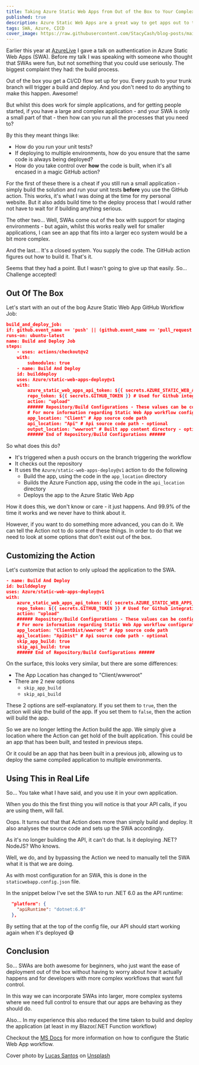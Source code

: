 ```yaml
---
title: Taking Azure Static Web Apps from Out of the Box to Your Complex Pipelines
published: true
description: Azure Static Web Apps are a great way to get apps out to the web simply. But with a little fine tuning you can also take control of the build and deploy process to integrate with more complex pipelines!
tags: SWA, Azure, CICD
cover_image: https://raw.githubusercontent.com/StacyCash/blog-posts/main/azure/2022/swa-custom-deploy/cover-image.jpg
---
```


Earlier this year at [AzureLive](https://azurelive.nl) I gave a talk on authentication in Azure Static Web Apps (SWA). Before my talk I was speaking with someone who thought that SWAs were fun, but not something that you could use seriously. The biggest complaint they had: the build process.

Out of the box you get a CI/CD flow set up for you. Every push to your trunk branch will trigger a build and deploy. And you don't need to do anything to make this happen. Awesome!

But whilst this does work for simple applications, and for getting people started, if you have a large and complex application - and your SWA is only a small part of that - then how can you run all the processes that you need to?

By this they meant things like:

* How do you run your unit tests?
* If deploying to multiple environments, how do you ensure that the same code is always being deployed?
* How do you take control over **how** the code is built, when it's all encased in a magic GitHub action?

For the first of these there is a cheat if you still run a small application - simply build the solution and run your unit tests **before** you use the GitHub action. This works, it's what I was doing at the time for my personal website. But it also adds build time to the deploy process that I would rather not have to wait for if building anything serious.

The other two... Well, SWAs come out of the box with support for staging environments - but again, whilst this works really well for smaller applications, I can see an app that fits into a larger eco system would be a bit more complex.

And the last... It's a closed system. You supply the code. The GitHub action figures out how to build it. That's it.

Seems that they had a point. But I wasn't going to give up that easily. So... Challenge accepted!

## Out Of The Box

Let's start with an out of the bog Azure Static Web App GitHub Workflow Job:

```json
build_and_deploy_job:
if: github.event_name == 'push' || (github.event_name == 'pull_request' && github.event.action != 'closed')
runs-on: ubuntu-latest
name: Build and Deploy Job
steps:
    - uses: actions/checkout@v2
    with:
        submodules: true
    - name: Build And Deploy
    id: builddeploy
    uses: Azure/static-web-apps-deploy@v1
    with:
        azure_static_web_apps_api_token: ${{ secrets.AZURE_STATIC_WEB_APPS_API_TOKEN_AMBITIOUS_GROUND_011396E03 }}
        repo_token: ${{ secrets.GITHUB_TOKEN }} # Used for Github integrations (i.e. PR comments)
        action: "upload"
        ###### Repository/Build Configurations - These values can be configured to match your app requirements. ######
        # For more information regarding Static Web App workflow configurations, please visit: https://aka.ms/swaworkflowconfig
        app_location: "Client" # App source code path
        api_location: "Api" # Api source code path - optional
        output_location: "wwwroot" # Built app content directory - optional
        ###### End of Repository/Build Configurations ######
```

So what does this do?

* It's triggered when a push occurs on the branch triggering the workflow
* It checks out the repository
* It uses the `Azure/static-web-apps-deploy@v1` action to do the following
  * Build the app, using the code in the `app_location` directory
  * Builds the Azure Function app, using the code in the `api_location` directory
  * Deploys the app to the Azure Static Web App

How it does this, we don't know or care - it just happens. And 99.9% of the time it works and we never have to think about it.

However, if you want to do something more advanced, you can do it. We can tell the Action not to do some of these things. In order to do that we need to look at some options that don't exist out of the box.

## Customizing the Action

Let's customize that action to only upload the application to the SWA.

```json
- name: Build And Deploy
id: builddeploy
uses: Azure/static-web-apps-deploy@v1
with:
    azure_static_web_apps_api_token: ${{ secrets.AZURE_STATIC_WEB_APPS_API_TOKEN_YELLO_RIVER_13413E103 }}
    repo_token: ${{ secrets.GITHUB_TOKEN }} # Used for Github integrations (i.e. PR comments)
    action: "upload"
    ###### Repository/Build Configurations - These values can be configured to match you app requirements. ######
    # For more information regarding Static Web App workflow configurations, please visit: https://aka.ms/swaworkflowconfig
    app_location: "ClientDist/wwwroot" # App source code path
    api_location: "ApiDist" # Api source code path - optional
    skip_app_build: true
    skip_api_build: true
    ###### End of Repository/Build Configurations ######
```

On the surface, this looks very similar, but there are some differences:

* The App Location has changed to "Client/wwwroot"
* There are 2 new options
  * `skip_app_build`
  * `skip_api_build`

These 2 options are self-explanatory. If you set them to `true`, then the action will skip the build of the app. If you set them to `false`, then the action will build the app.

So we are no longer letting the Action build the app. We simply give a location where the Action can get hold of the built application. This could be an app that has been built, and tested in previous steps.

Or it could be an app that has been built in a previous job, allowing us to deploy the same compiled application to multiple environments.

## Using This in Real Life

So... You take what I have said, and you use it in your own application.

When you do this the first thing you will notice is that your API calls, if you are using them, will fail.

Oops. It turns out that that Action does more than simply build and deploy. It also analyses the source code and sets up the SWA accordingly.

As it's no longer building the API, it can't do that. Is it deploying .NET? NodeJS? Who knows.

Well, we do, and by bypassing the Action we need to manually tell the SWA what it is that we are doing.

As with most configuration for an SWA, this is done in the `staticwebapp.config.json` file.

In the snippet below I've set the SWA to run .NET 6.0 as the API runtime:

```json
  "platform": {
    "apiRuntime": "dotnet:6.0"
  },
```

By setting that at the top of the config file, our API should start working again when it's deployed 😅

## Conclusion

So... SWAs are both awesome for beginners, who just want the ease of deployment out of the box without having to worry about *how* it actually happens and for developers with more complex workflows that want full control.

In this way we can incorporate SWAs into larger, more complex systems where we need full control to ensure that our apps are behaving as they should do.

Also... In my experience this also reduced the time taken to build and deploy the application (at least in my Blazor/.NET Function workflow)

Checkout the [MS Docs](https://docs.microsoft.com/en-us/azure/static-web-apps/build-configuration?tabs=github-actions) for more information on how to configure the Static Web App workflow.

Cover photo by [Lucas Santos](https://unsplash.com/@_staticvoid?utm_source=unsplash&utm_medium=referral&utm_content=creditCopyText) on [Unsplash](https://unsplash.com/s/photos/complex?utm_source=unsplash&utm_medium=referral&utm_content=creditCopyText)

